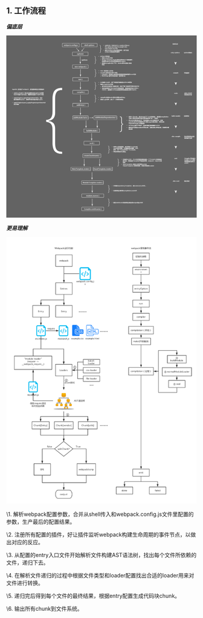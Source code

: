 ## 1. 工作流程 ##

***偏底层***

![webpack工作流程-偏底层](../../img/webpack工作流程-偏底层.jpg)



***更易理解***

![webpack工作流程-易理解](../../img/webpack工作流程-易理解.png)

\1. 解析webpack配置参数，合并从shell传入和webpack.config.js文件里配置的参数，生产最后的配置结果。



\2. 注册所有配置的插件，好让插件监听webpack构建生命周期的事件节点，以做出对应的反应。



\3. 从配置的entry入口文件开始解析文件构建AST语法树，找出每个文件所依赖的文件，递归下去。



\4. 在解析文件递归的过程中根据文件类型和loader配置找出合适的loader用来对文件进行转换。



\5. 递归完后得到每个文件的最终结果，根据entry配置生成代码块chunk。



\6. 输出所有chunk到文件系统。